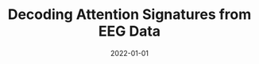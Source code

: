 ---
title: "Decoding Attention Signatures from EEG Data"
collection: projects 
type: "Undergraduate course"
permalink: /teaching/1_EEG_decode
venue: ""
date: 2022-01-01
---